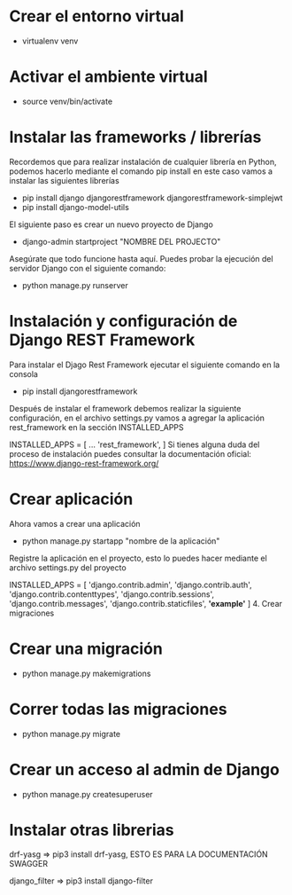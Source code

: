 
# Crear el entorno virtual
- virtualenv venv

# Activar el ambiente virtual
- source venv/bin/activate

# Instalar las frameworks / librerías
Recordemos que para realizar instalación de cualquier librería en Python, podemos hacerlo mediante el comando pip install <LIBRERIA> en este caso vamos a instalar las siguientes librerías

- pip install django djangorestframework djangorestframework-simplejwt 
- pip install django-model-utils

El siguiente paso es crear un nuevo proyecto de Django

- django-admin startproject "NOMBRE DEL PROJECTO"

Asegúrate que todo funcione hasta aquí. Puedes probar la ejecución del servidor Django con el siguiente comando:

- python manage.py runserver

# Instalación y configuración de Django REST Framework

Para instalar el Djago Rest Framework ejecutar el siguiente comando en la consola

- pip install djangorestframework

Después de instalar el framework debemos realizar la siguiente configuración, en el archivo settings.py vamos a agregar la aplicación rest_framework en la sección INSTALLED_APPS

INSTALLED_APPS = [
    ...
    'rest_framework',
]
Si tienes alguna duda del proceso de instalación puedes consultar la documentación oficial: https://www.django-rest-framework.org/

# Crear aplicación
Ahora vamos a crear una aplicación

- python manage.py startapp "nombre de la aplicación"

Registre la aplicación  en el proyecto, esto lo puedes hacer mediante el archivo settings.py del proyecto

INSTALLED_APPS = [
    'django.contrib.admin',
    'django.contrib.auth',
    'django.contrib.contenttypes',
    'django.contrib.sessions',
    'django.contrib.messages',
    'django.contrib.staticfiles',
    **'example'**
]
4. Crear migraciones

# Crear una migración

- python manage.py makemigrations

# Correr todas las migraciones

- python manage.py migrate

# Crear un acceso al admin de Django

- python manage.py createsuperuser

# Instalar otras librerias

drf-yasg => pip3 install drf-yasg, ESTO ES PARA LA DOCUMENTACIÓN SWAGGER

django_filter => pip3 install django-filter


